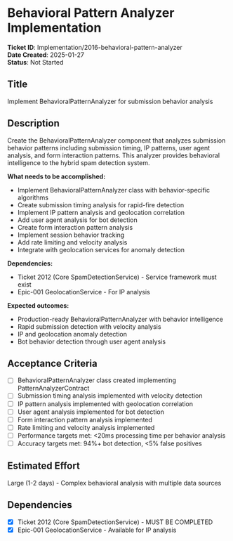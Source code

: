# Behavioral Pattern Analyzer Implementation

**Ticket ID**: Implementation/2016-behavioral-pattern-analyzer  
**Date Created**: 2025-01-27  
**Status**: Not Started

## Title
Implement BehavioralPatternAnalyzer for submission behavior analysis

## Description
Create the BehavioralPatternAnalyzer component that analyzes submission behavior patterns including submission timing, IP patterns, user agent analysis, and form interaction patterns. This analyzer provides behavioral intelligence to the hybrid spam detection system.

**What needs to be accomplished:**
- Implement BehavioralPatternAnalyzer class with behavior-specific algorithms
- Create submission timing analysis for rapid-fire detection
- Implement IP pattern analysis and geolocation correlation
- Add user agent analysis for bot detection
- Create form interaction pattern analysis
- Implement session behavior tracking
- Add rate limiting and velocity analysis
- Integrate with geolocation services for anomaly detection

**Dependencies:**
- Ticket 2012 (Core SpamDetectionService) - Service framework must exist
- Epic-001 GeolocationService - For IP analysis

**Expected outcomes:**
- Production-ready BehavioralPatternAnalyzer with behavior intelligence
- Rapid submission detection with velocity analysis
- IP and geolocation anomaly detection
- Bot behavior detection through user agent analysis

## Acceptance Criteria
- [ ] BehavioralPatternAnalyzer class created implementing PatternAnalyzerContract
- [ ] Submission timing analysis implemented with velocity detection
- [ ] IP pattern analysis implemented with geolocation correlation
- [ ] User agent analysis implemented for bot detection
- [ ] Form interaction pattern analysis implemented
- [ ] Rate limiting and velocity analysis implemented
- [ ] Performance targets met: <20ms processing time per behavior analysis
- [ ] Accuracy targets met: 94%+ bot detection, <5% false positives

## Estimated Effort
Large (1-2 days) - Complex behavioral analysis with multiple data sources

## Dependencies
- [x] Ticket 2012 (Core SpamDetectionService) - MUST BE COMPLETED
- [x] Epic-001 GeolocationService - Available for IP analysis